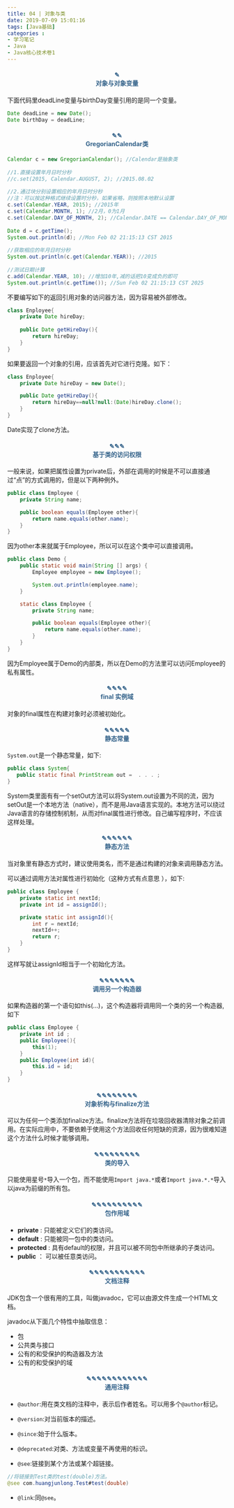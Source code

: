 ```yaml
---
title: 04 | 对象与类
date: 2019-07-09 15:01:16
tags: [Java基础]
categories :
- 学习笔记
- Java
- Java核心技术卷1
---
```


#### <center><font color = "#36648B">✎</font><br/><font color = "#36648B">对象与对象变量</font></center>

下面代码里deadLine变量与birthDay变量引用的是同一个变量。
```java
Date deadLine = new Date();
Date birthDay = deadLine;
```

#### <center><font color = "#36648B">✎✎</font><br/><font color = "#36648B">GregorianCalendar类</font></center>

```java
Calendar c = new GregorianCalendar(); //Calendar是抽象类
        
//1.直接设置年月日时分秒
//c.set(2015, Calendar.AUGUST, 2); //2015.08.02
        
//2.通过块分别设置相应的年月日时分秒
//注：可以按这种格式继续设置时分秒，如果省略，则按照本地默认设置
c.set(Calendar.YEAR, 2015); //2015年
c.set(Calendar.MONTH, 1); //2月，0为1月
c.set(Calendar.DAY_OF_MONTH, 2); //Calendar.DATE == Calendar.DAY_OF_MONTH
                
Date d = c.getTime();
System.out.println(d); //Mon Feb 02 21:15:13 CST 2015
        
//获取相应的年月日时分秒
System.out.println(c.get(Calendar.YEAR)); //2015
    
//测试日期计算
c.add(Calendar.YEAR, 10); //增加10年,减的话把10变成负的即可
System.out.println(c.getTime()); //Sun Feb 02 21:15:13 CST 2025
```


不要编写如下的返回引用对象的访问器方法，因为容易被外部修改。
```java
class Enployee{
    private Date hireDay;
    
    public Date getHireDay(){
        return hireDay;
    }
}
```
如果要返回一个对象的引用，应该首先对它进行克隆。如下：
```java
class Enployee{
    private Date hireDay = new Date();

    public Date getHireDay(){
        return hireDay==null?null:(Date)hireDay.clone();
    }
}
```
Date实现了clone方法。


#### <center><font color = "#36648B">✎✎✎</font><br/><font color = "#36648B">基于类的访问权限</font></center>
一般来说，如果把属性设置为private后，外部在调用的时候是不可以直接通过“点”的方式调用的，但是以下两种例外。
```java
public class Employee {
    private String name;

    public boolean equals(Employee other){
        return name.equals(other.name);
    }
}
```
因为other本来就属于Employee，所以可以在这个类中可以直接调用。

```java
public class Demo {
    public static void main(String [] args) {
        Employee employee = new Employee();

        System.out.println(employee.name);
    }

    static class Employee {
        private String name;

        public boolean equals(Employee other){
            return name.equals(other.name);
        }
    }
}
```
因为Employee属于Demo的内部类，所以在Demo的方法里可以访问Employee的私有属性。



#### <center><font color = "#36648B">✎✎✎✎</font><br/><font color = "#36648B">final 实例域</font></center>
对象的final属性在构建对象时必须被初始化。


#### <center><font color = "#36648B">✎✎✎✎✎</font><br/><font color = "#36648B">静态常量</font></center>
`System.out`是一个静态常量，如下:

```java
public class System{
   public static final PrintStream out =  . . . ;
}
```
System类里面有有一个setOut方法可以将System.out设置为不同的流，因为setOut是一个本地方法（native），而不是用Java语言实现的。本地方法可以绕过Java语言的存储控制机制，从而对final属性进行修改。自己编写程序时，不应该这样处理。



#### <center><font color = "#36648B">✎✎✎✎✎✎</font><br/><font color = "#36648B">静态方法</font></center>
当对象里有静态方式时，建议使用类名，而不是通过构建的对象来调用静态方法。

可以通过调用方法对属性进行初始化（这种方式有点意思 ），如下:
```java
public class Employee {
    private static int nextId;
    private int id = assignId();

    private static int assignId(){
        int r = nextId;
        nextId++;
        return r;
    }
}
```
这样写就让assignId相当于一个初始化方法。
 

#### <center><font color = "#36648B">✎✎✎✎✎✎✎</font><br/><font color = "#36648B">调用另一个构造器</font></center>
如果构造器的第一个语句如this(...)，这个构造器将调用同一个类的另一个构造器,如下
```java
public class Employee {
    private int id ;
    public Employee(){
        this(1);
    }
    public Employee(int id){
        this.id = id;
    }
}
```


#### <center><font color = "#36648B">✎✎✎✎✎✎✎✎</font><br/><font color = "#36648B">对象析构与finalize方法</font></center>
可以为任何一个类添加finalize方法。finalize方法将在垃圾回收器清除对象之前调用。在实际应用中，不要依赖于使用这个方法回收任何短缺的资源，因为很难知道这个方法什么时候才能够调用。


#### <center><font color = "#36648B">✎✎✎✎✎✎✎✎✎</font><br/><font color = "#36648B">类的导入</font></center>
只能使用星号`*`导入一个包，而不能使用`Import java.*`或者`Import java.*.*`导入以java为前缀的所有包。


#### <center><font color = "#36648B">✎✎✎✎✎✎✎✎✎✎</font><br/><font color = "#36648B">包作用域</font></center>
- **private** :      只能被定义它们的类访问。
- **default** :      只能被同一包中的类访问。
- **protected** : 具有default的权限，并且可以被不同包中所继承的子类访问。
- **public** ：     可以被任意类访问。


#### <center><font color = "#36648B">✎✎✎✎✎✎✎✎✎✎✎</font><br/><font color = "#36648B">文档注释</font></center>
JDK包含一个很有用的工具，叫做javadoc，它可以由源文件生成一个HTML文档。

javadoc从下面几个特性中抽取信息：
- 包
- 公共类与接口
- 公有的和受保护的构造器及方法
- 公有的和受保护的域


#### <center><font color = "#36648B">✎✎✎✎✎✎✎✎✎✎✎✎</font><br/><font color = "#36648B">通用注释</font></center>
- `@author`:用在类文档的注释中，表示后作者姓名。可以用多个`@author`标记。

- `@version`:对当前版本的描述。

- `@since`:始于什么版本。

- `@deprecated`:对类、方法或变量不再使用的标识。

- `@see`:链接到某个方法或某个超链接。
```java 
//将链接到Test类的test(double)方法。
@see com.huangjunlong.Test#test(double)
```


- `@link`:同`@see`。














